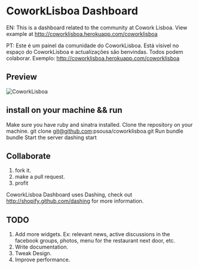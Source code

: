 # CoworkLisboa Dashboard

EN:
This is a dashboard related to the community at Cowork Lisboa.
View example at http://coworklisboa.herokuapp.com/coworklisboa

PT:
Este é um painel da comunidade do CoworkLisboa. Está vísivel no espaço do CoworkLisboa e actualizações são benvindas. Todos podem colaborar.
Exemplo: http://coworklisboa.herokuapp.com/coworklisboa

## Preview

![CoworkLisboa](http://new.tinygrab.com/2b80d83ed541435a1f19effe7d2b0db6abde7f5771.png "CoworkLisboa")

## install on your machine && run

Make sure you have ruby and sinatra installed.
Clone the repository on your machine.
    git clone git@github.com:psousa/coworklisboa.git
Run bundle
    bundle
Start the server
    dashing start


## Collaborate

1. fork it.
2. make a pull request.
3. profit

CoworkLisboa Dashboard uses Dashing, check out http://shopify.github.com/dashing for more information.

## TODO

1. Add more widgets. Ex: relevant news, active discussions in the facebook groups, photos, menu for the restaurant next door, etc.
2. Write documentation.
3. Tweak Design.
4. Improve performance.



